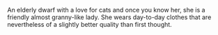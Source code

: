 An elderly dwarf with a love for cats and once you know her, she is a friendly almost granny-like lady. She wears day-to-day clothes that are nevertheless of a slightly better quality than first thought.